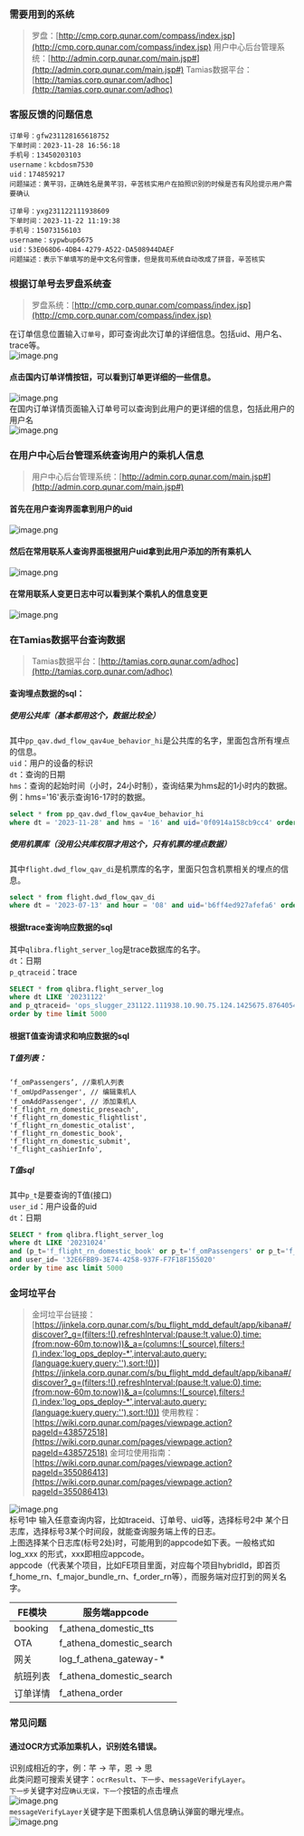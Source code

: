 ### 需要用到的系统
> 罗盘：[http://cmp.corp.qunar.com/compass/index.jsp](http://cmp.corp.qunar.com/compass/index.jsp)
> 用户中心后台管理系统：[http://admin.corp.qunar.com/main.jsp#](http://admin.corp.qunar.com/main.jsp#)
> Tamias数据平台：[http://tamias.corp.qunar.com/adhoc](http://tamias.corp.qunar.com/adhoc)

### 客服反馈的问题信息
```
订单号：gfw231128165618752
下单时间：2023-11-28 16:56:18
手机号：13450203103
username：kcbdosm7530  
uid：174859217
问题描述：黄芉羽，正确姓名是黄芊羽，辛苦核实用户在拍照识别的时候是否有风险提示用户需要确认
```
```
订单号：yxg231122111938609
下单时间：2023-11-22 11:19:38
手机号：15073156103
username：sypwbup6675    
uid：53E068D6-4DB4-4279-A522-DA508944DAEF      
问题描述：表示下单填写的是中文名何雪康，但是我司系统自动改成了拼音，辛苦核实
```
### 根据订单号去罗盘系统查
> 罗盘系统：[http://cmp.corp.qunar.com/compass/index.jsp](http://cmp.corp.qunar.com/compass/index.jsp)

在订单信息位置输入`订单号`，即可查询此次订单的详细信息。包括uid、用户名、trace等。<br />![image.png](../../images/8c4308de422441e8460c7c0b28280328.png)
#### 点击国内订单详情按钮，可以看到订单更详细的一些信息。
![image.png](../../images/26d3f250bbcc319c0fc6d33cb16a614d.png)<br />在国内订单详情页面输入订单号可以查询到此用户的更详细的信息，包括此用户的用户名<br />![image.png](../../images/77269a8d8339a28a3aab7b4c932171f6.png)

### 在用户中心后台管理系统查询用户的乘机人信息
> 用户中心后台管理系统：[http://admin.corp.qunar.com/main.jsp#](http://admin.corp.qunar.com/main.jsp#)

#### 首先在用户查询界面拿到用户的uid
![image.png](../../images/e7a12dfa4007f41f58cb684690b98de8.png)
#### 然后在常用联系人查询界面根据用户uid拿到此用户添加的所有乘机人
![image.png](../../images/ab682e8a3d587bc0d1b92adbc0bd01d8.png)
#### 在常用联系人变更日志中可以看到某个乘机人的信息变更
![image.png](../../images/0e8920661c55992eb54646a3425a50f9.png)
### 在Tamias数据平台查询数据
> Tamias数据平台：[http://tamias.corp.qunar.com/adhoc](http://tamias.corp.qunar.com/adhoc)

#### 查询埋点数据的sql：
##### 使用公共库（基本都用这个，数据比较全）
其中`pp_qav.dwd_flow_qav4ue_behavior_hi`是公共库的名字，里面包含所有埋点的信息。<br />`uid`：用户的设备的标识<br />`dt`：查询的日期<br />`hms`：查询的起始时间（小时，24小时制），查询结果为hms起的1小时内的数据。例：hms='16'表示查询16-17时的数据。
```sql
select * from pp_qav.dwd_flow_qav4ue_behavior_hi  
where dt = '2023-11-28' and hms = '16' and uid='0f0914a158cb9cc4' order by valtime asc
```
##### 使用机票库（没用公共库权限才用这个，只有机票的埋点数据）
其中`flight.dwd_flow_qav_di`是机票库的名字，里面只包含机票相关的埋点的信息。
```sql
select * from flight.dwd_flow_qav_di  
where dt = '2023-07-13' and hour = '08' and uid='b6ff4ed927afefa6' order by valtime asc
```
#### 根据trace查询响应数据的sql
其中`qlibra.flight_server_log`是trace数据库的名字。<br />`dt`：日期<br />`p_qtraceid`：trace
```sql
SELECT * from qlibra.flight_server_log
where dt LIKE '20231122'
and p_qtraceid= 'ops_slugger_231122.111938.10.90.75.124.1425675.8764054796_1'
order by time limit 5000
```
#### 根据T值查询请求和响应数据的sql
##### T值列表：
```
‘f_omPassengers’, //乘机人列表
'f_omUpdPassenger', // 编辑乘机人
'f_omAddPassenger', // 添加乘机人
'f_flight_rn_domestic_preseach',
'f_flight_rn_domestic_flightlist',
'f_flight_rn_domestic_otalist',
'f_flight_rn_domestic_book',
'f_flight_rn_domestic_submit',
'f_flight_cashierInfo',
```
##### T值sql
其中`p_t`是要查询的T值(接口)<br />`user_id`：用户设备的uid<br />`dt`：日期
```sql
SELECT * from qlibra.flight_server_log
where dt LIKE '20231024'
and (p_t='f_flight_rn_domestic_book' or p_t='f_omPassengers' or p_t='f_omUpdPassenger' or p_t='f_omAddPassenger' or p_t='f_flight_rn_domestic_submit')
and user_id= '32E6FBB9-3E74-4258-937F-F7F18F155020'
order by time asc limit 5000
```
### 金坷垃平台
> 金坷垃平台链接：[https://jinkela.corp.qunar.com/s/bu_flight_mdd_default/app/kibana#/discover?_g=(filters:!(),refreshInterval:(pause:!t,value:0),time:(from:now-60m,to:now))&_a=(columns:!(_source),filters:!(),index:'log_ops_deploy-*',interval:auto,query:(language:kuery,query:''),sort:!())](https://jinkela.corp.qunar.com/s/bu_flight_mdd_default/app/kibana#/discover?_g=(filters:!(),refreshInterval:(pause:!t,value:0),time:(from:now-60m,to:now))&_a=(columns:!(_source),filters:!(),index:'log_ops_deploy-*',interval:auto,query:(language:kuery,query:''),sort:!()))
> 使用教程：[https://wiki.corp.qunar.com/pages/viewpage.action?pageId=438572518](https://wiki.corp.qunar.com/pages/viewpage.action?pageId=438572518)
> 金坷垃使用指南：[https://wiki.corp.qunar.com/pages/viewpage.action?pageId=355086413](https://wiki.corp.qunar.com/pages/viewpage.action?pageId=355086413)

![image.png](../../images/dd98bbc711ab3366926c088a7d1d408b.png)<br />标号1中 输入任意查询内容，比如traceid、订单号、uid等，选择标号2中 某个日志库，选择标号3某个时间段，就能查询服务端上传的日志。<br />上图选择某个日志库(标号2处)时，可能用到的appcode如下表。一般格式如 log_xxx 的形式，xxx即相应appcode。<br />appcode（代表某个项目，比如FE项目里面，对应每个项目hybridId，即首页f_home_rn、f_major_bundle_rn、f_order_rn等），而服务端对应打到的网关名字。

| **FE模块** | **服务端appcode** |
| --- | --- |
| booking | f_athena_domestic_tts |
| OTA | f_athena_domestic_search |
| 网关 | log_f_athena_gateway-* |
| 航班列表 | f_athena_domestic_search |
| 订单详情 | f_athena_order |

### 常见问题
#### 通过OCR方式添加乘机人，识别姓名错误。
识别成相近的字，例：芊 -> 芉，恩 -> 思<br />此类问题可搜索关键字：`ocrResult`、`下一步`、`messageVerifyLayer`。<br />`下一步`关键字对应`确认无误，下一个`按钮的点击埋点<br />![image.png](../../images/517d3dcaec878164011ae2338130ef12.png)<br />`messageVerifyLayer`关键字是下图乘机人信息确认弹窗的曝光埋点。<br />![image.png](../../images/9fe3d9571704379441877ae2fca30b83.png)
